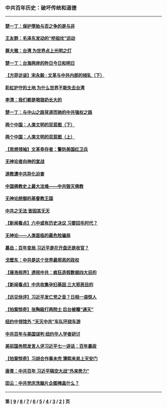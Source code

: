 ### 中共百年历史：破坏传统和道德
---
#### [楚一丁：保护堕胎与否之争的是与非](../../pages/nf1176114/n13815642.md?02010430) 
#### [王友群：毛泽东发动的“挖祖坟”运动](../../pages/nf1176114/n13723639.md?02010430) 
#### [蔡大雅：台湾 为世界点上光明之灯](../../pages/nf1176114/n13531530.md?02010430) 
#### [楚一丁：台海两岸的昨日今日和明日](../../pages/nf1176114/n13531468.md?02010430) 
#### [【方菲访谈】宋永毅 : 文革与中共内部的倾轧（下）](../../pages/nf1176114/n13486836.md?02010430) 
#### [彩虹护守的土地 为什么世界不能失去台湾](../../pages/nf1176114/n13476849.md?02010430) 
#### [李清：我们都是喝狼奶长大的](../../pages/nf1176114/n13471478.md?02010430) 
#### [楚一丁：与中山之路背道而驰的中共强权之路](../../pages/nf1176114/n13437270.md?02010430) 
#### [两个中国：人类文明的双蓝图（下）](../../pages/nf1176114/n13423132.md?02010430) 
#### [两个中国：人类文明的双蓝图（上）](../../pages/nf1176114/n13422687.md?02010430) 
#### [【思想领袖】文革幸存者：警防美国红卫兵](../../pages/nf1176114/n13339289.md?02010430) 
#### [无神论者向神的宣战](../../pages/nf1176114/n13281535.md?02010430) 
#### [道教遭中共异化迫害](../../pages/nf1176114/n13281463.md?02010430) 
#### [中国佛教史上最大法难——中共毁灭佛教](../../pages/nf1176114/n13281397.md?02010430) 
#### [无神论统御的基督教王国](../../pages/nf1176114/n13281280.md?02010430) 
#### [中共之无法 皆因其无天](../../pages/nf1176114/n13281088.md?02010430) 
#### [【新闻看点】六中或有历史决议 习要回毛时代？](../../pages/nf1176114/n13222895.md?02010430) 
#### [无神论——人类面临的最危险骗局](../../pages/nf1176114/n13196137.md?02010430) 
#### [慕岳：百年变局 习近平是在开盘还是收官？](../../pages/nf1176114/n13206516.md?02010430) 
#### [戈壁东：中共是这个世界最邪恶的政权](../../pages/nf1176114/n13085641.md?02010430) 
#### [【唐浩视界】透视中共：疯狂造假数据四大目的](../../pages/nf1176114/n13080590.md?02010430) 
#### [【新闻看点】中共收集孕妇基因 三大邪恶目的](../../pages/nf1176114/n13077182.md?02010430) 
#### [【远见快评】习近平发亡党之音？日相一语惊人](../../pages/nf1176114/n13074809.md?02010430) 
#### [【拍案惊奇】张陶殴打两院士 后台被曝“通天”](../../pages/nf1176114/n13070496.md?02010430) 
#### [纽约中领馆外 “天灭中共”车队环绕车游](../../pages/nf1176114/n13070693.md?02010430) 
#### [中共百年与美国误判 纽约华人学者研讨](../../pages/nf1176114/n13067969.md?02010430) 
#### [美前国务院发言人评习近平七一讲话：百年暴政](../../pages/nf1176114/n13066986.md?02010430) 
#### [【拍案惊奇】习胡合作事未完 薄熙来弟上天安门](../../pages/nf1176114/n13065867.md?02010430) 
#### [唐青：中共百年 习近平隔空大战“外来势力”](../../pages/nf1176114/n13065976.md?02010430) 
#### [田云：中共党庆洗脑片企图掩盖什么？](../../pages/nf1176114/n13064395.md?02010430) 

---
#### 第 [ [9](./9.md?02010430) / [8](./8.md?02010430) / [7](./7.md?02010430) / [6](./6.md?02010430) / [5](./5.md?02010430) / [4](./4.md?02010430) / [3](./3.md?02010430) / [2](./2.md?02010430) ] 页
